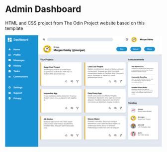 # Admin Dashboard
HTML and CSS project from The Odin Project website based on this template


![alt text](https://github.com/dzordzie/admin-dashboard/blob/main/documentation/dashboard-project.png)
